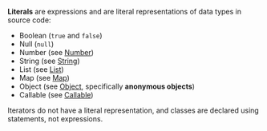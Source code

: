 **Literals** are expressions and are literal representations of data types in source code:

- Boolean (`true` and `false`)
- Null (`null`)
- Number (see [Number](#Number))
- String (see [String](#String))
- List (see [List](#List))
- Map (see [Map](#Map))
- Object (see [Object](#Object), specifically **anonymous objects**)
- Callable (see [Callable](#Lambdas))

Iterators do not have a literal representation, and classes are declared using statements, not expressions.
